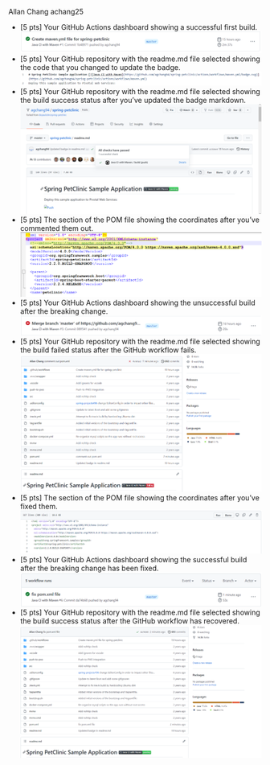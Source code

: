 Allan Chang achang25

- [5 pts] Your GitHub Actions dashboard showing a successful first build.
![Screen Capture #1](figures/first_build.png)
- [5 pts] Your GitHub repository with the readme.md file selected showing the code that you
changed to update the badge.
![Screen Capture #2](figures/readme_code.png)
- [5 pts] Your GitHub repository with the readme.md file selected showing the build success
status after you’ve updated the badge markdown.
![Screen Capture #3](figures/badge_build_success.png)
- [5 pts] The section of the POM file showing the coordinates after you’ve commented them
out.
![Screen Capture #4](figures/pom_comment_out.png)
- [5 pts] Your GitHub Actions dashboard showing the unsuccessful build after the breaking
change.
![Screen Capture #5](figures/build_fail_comment_out.png)
- [5 pts] Your GitHub repository with the readme.md file selected showing the build failed
status after the GitHub workflow fails.
![Screen Capture #6](figures/readme_build_fail.png)
- [5 pts] The section of the POM file showing the coordinates after you’ve fixed them.
![Screen Capture #7](figures/pom_comment_in.png)
- [5 pts] Your GitHub Actions dashboard showing the successful build after the breaking
change has been fixed.
![Screen Capture #8](figures/build_success.png)
- [5 pts] Your GitHub repository with the readme.md file selected showing the build success
status after the GitHub workflow has recovered.
![Screen Capture #9](figures/readme_build_success.png)